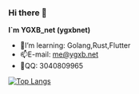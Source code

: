 ### Hi there 👋

**I`m YGXB_net (ygxbnet)**

- 🌱I’m learning: Golang,Rust,Flutter
- 📫E-mail: me@ygxb.net
- 💬QQ: 3040809965

[![Top Langs](https://github-readme-stats.vercel.app/api/top-langs/?username=ygxbnet&layout=compact)](https://github.com/ygxbnet)
